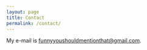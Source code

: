 ```yaml
---
layout: page
title: Contact
permalink: /contact/
---
```


My e-mail is [funnyyoushouldmentionthat@gmail.com](mailto:funnyyoushouldmentionthat@gmail.com).
